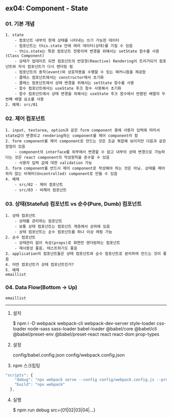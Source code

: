 ## ex04: Component - State

### 01. 기본 개념

    1. state
        - 컴포넌트 내부의 현재 상태를 나타내는 쓰기 가능한 데이터
        - 컴포넌트는 this.state 안에 여러 데이터(상태)를 가질 수 있음
        - this.state는 특정 컴포넌트 전용이며 변경을 위해서는 setState 함수를 사용(Class Component)
        - 상태가 업데이트 되면 컴포넌트의 반응형(Reactive) Rendering이 트리거되거 컴포넌트와 자식 컴포넌트가 다시 렌더링 됨
        - 컴포넌트의 동작(event)와 상호작용을 수행할 수 있는 매커니즘을 제공함
        - 클래스 컴포넌트에서는 constructor에서 초기화
        - 클래스 컴포넌트에서 상태 변경을 위해서는 setState 함수를 사용
        - 함수 컴포넌트에서는 useState 후크 함수 사용해서 초기화
        - 함수 컴포넌트에서 상태 변경을 위해서는 useState 후크 함수에서 반환된 배열의 두번째 배열 요소를 사용
    2. 예제: src/01

### 02. 제어 컴포넌트

    1. input, textarea, option과 같은 form component 중에 사용자 입력에 따라서 state값이 변경되고 rendering하는 component를 제어 component라 함
    2. form component를 제어 component로 만드는 것은 조금 복잡해 보이지만 다음과 같은 장점이 있음
        - component의 interface를 외부에서 변경할 수 없고 내부의 상태 변경으로 가능하다는 것은 react component의 작성원칙을 준수할 수 있음
        - 사용자 입력 값에 대한 validation 가능
    3. form component를 반드시 제어 component로 작성해야 하는 것은 아님. 상태를 제어하지 않는 비제어(Uncontrolled) component로 만들 수 있음
    4. 예제
        - src/02 - 제어 컴포넌트
        - src/03 - 비제어 컴포넌트

### 03. 상태(Stateful) 컴포넌트 vs 순수(Pure, Dumb) 컴포넌트

    1. 상태 컴포넌트
        - 상태를 관리하는 컴포넌트
        - 보통 상태 컴포넌트는 컴포넌트 계층에서 상위에 있음
        - 상태 컴포넌트는 순수 컴포넌트를 하나 이상 래핑 가능
    2. 순수 컴포넌트
        - 상태관리 없이 속성(props)로 화면만 렌더링하는 컴포넌트
        - 재사용성 좋음. 테스트하기도 좋음
    3. application의 컴포넌트들은 상태 컴포넌트와 순수 컴포넌트로 분리하여 만드는 것이 좋음
    4. 어떤 컴포넌트가 상태 컴포넌트인가?
    5. 예제
    emaillist

### 04. Data Flow(Bottom -> Up)

    emaillist

---

1.  설치

    $ npm i -D webpack webpack-cli webpack-dev-server style-loader css-loader node-sass sass-loader babel-loader @babel/core @babel/cli @babel/preset-env @babel/preset-react react react-dom prop-types

2.  설정

    config/babel.config.json
    config/webpack.config.json

3.  npm 스크립팅

```javascript
"scripts": {
    "debug": "npx webpack serve --config config/webpack.config.js --progress --mode development --env",
    "build": "npx webpack"
  },
```

4. 실행

   $ npm run debug src={01|02|03|04|...}
